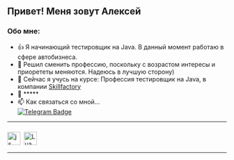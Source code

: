 ## Привет! Меня зовут Алексей
### Обо мне: 
- 👍 Я начинающий тестировщик на Java. В данный момент работаю в сфере автобизнеса.
- 👀 Решил сменить профессию, поскольку с возрастом интересы и приорететы меняются. Надеюсь в лучшую сторону)
- 🌱 Сейчас я учусь на курсе: Профессия тестировщик на Java, в компании [Skillfactory](https://skillfactory.ru/)  
- 💞️ *****
- 📫 Как связаться со мной...
  <div id="badges">
  <a href="https://t.me/lksgolubev">
    <img src="https://img.shields.io/badge/Telegram-blue?style=for-the-badge&logo=telegram&logoColor=white" alt="Telegram Badge"/>
  </a>
</div>

---

### 

<img src="https://cdn.jsdelivr.net/gh/devicons/devicon/icons/javascript/javascript-original.svg" title="js" width="30" height="30"/>&nbsp;
<img src="https://cdn.jsdelivr.net/gh/devicons/devicon/icons/lua/lua-plain-wordmark.svg" title="Lua" width="30" height="30"/>&nbsp;


---

<img src="https://komarev.com/ghpvc/?username=KI0II&style=flat-square&color=blue" alt=""/>

<div id="stat" align="center">
    <img src="https://github-profile-summary-cards.vercel.app/api/cards/profile-details?username=KI0II&theme=github_dark" alt=""/>
</div>
<!---
KI0II/KI0II is a ✨ special ✨ repository because its `README.md` (this file) appears on your GitHub profile.
You can click the Preview link to take a look at your changes.
--->
